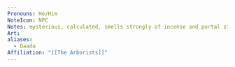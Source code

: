 ```yaml
---
Pronouns: He/Him
NoteIcon: NPC
Notes: mysterious, calculated, smells strongly of incense and portal static
Art: 
aliases:
  - Daada
Affiliation: "[[The Arborists]]"
---
```

